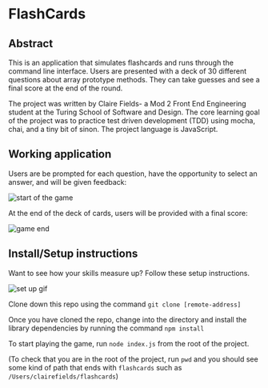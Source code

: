 # FlashCards 

## Abstract 
This is an application that simulates flashcards and runs through the command line interface. Users are presented with a deck of 30 different questions about array prototype methods. They can take guesses and see a final score at the end of the round. 

The project was written by Claire Fields- a Mod 2 Front End Engineering student at the Turing School of Software and Design. The core learning goal of the project was to practice test driven development (TDD) using mocha, chai, and a tiny bit of sinon. The project language is JavaScript.

## Working application

Users are be prompted for each question, have the opportunity to select an answer, and will be given feedback:

![start of the game](https://media.giphy.com/media/KiJJpwasR5Kjab7DG5/giphy.gif)

At the end of the deck of cards, users will be provided with a final score:

![game end](https://media.giphy.com/media/SxbozMo4EmSCN7dGCh/giphy.gif)

## Install/Setup instructions

Want to see how your skills measure up? Follow these setup instructions.

![set up gif](https://media.giphy.com/media/cOFKJpf9qAdHwd1KKU/giphy.gif)

Clone down this repo using the command `git clone [remote-address]`

Once you have cloned the repo, change into the directory and install the library dependencies by running the command `npm install`

To start playing the game, run `node index.js` from the root of the project. 

(To check that you are in the root of the project, run `pwd` and you should see some kind of path that ends with `flashcards` such as  `/Users/clairefields/flashcards`) 
